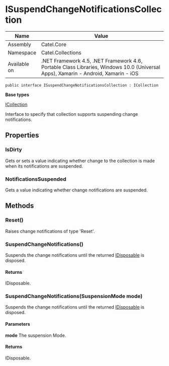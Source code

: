 

# ISuspendChangeNotificationsCollection

Name|Value
---|---
Assembly|Catel.Core
Namespace|Catel.Collections
Available on|.NET Framework 4.5, .NET Framework 4.6, Portable Class Libraries, Windows 10.0 (Universal Apps), Xamarin - Android, Xamarin - iOS

```
public interface ISuspendChangeNotificationsCollection : ICollection
```

**Base types**

[ICollection]()


Interface to specify that collection supports suspending change notifications.



## Properties

### IsDirty

Gets or sets a value indicating whether change to the collection is made when
    its notifications are suspended.



### NotificationsSuspended

Gets a value indicating whether change notifications are suspended.



## Methods

### Reset()

Raises change notifications of type 'Reset'.



### SuspendChangeNotifications()

Suspends the change notifications until the returned [IDisposable](#) is disposed.

#### Returns

IDisposable.



### SuspendChangeNotifications(SuspensionMode mode)

Suspends the change notifications until the returned [IDisposable](#) is disposed.

#### Parameters

**mode**
The suspension Mode.

#### Returns

IDisposable.



